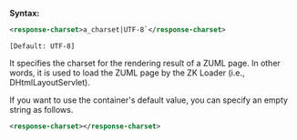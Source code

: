 **Syntax:**

```xml
<response-charset>a_charset|UTF-8`</response-charset>
```

`[Default: UTF-8]`

It specifies the charset for the rendering result of a ZUML page. In
other words, it is used to load the ZUML page by the ZK Loader (i.e.,
DHtmlLayoutServlet).

If you want to use the container's default value, you can specify an
empty string as follows.

```xml
<response-charset></response-charset>
```


